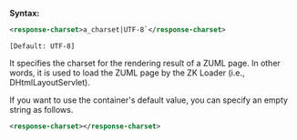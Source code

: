 **Syntax:**

```xml
<response-charset>a_charset|UTF-8`</response-charset>
```

`[Default: UTF-8]`

It specifies the charset for the rendering result of a ZUML page. In
other words, it is used to load the ZUML page by the ZK Loader (i.e.,
DHtmlLayoutServlet).

If you want to use the container's default value, you can specify an
empty string as follows.

```xml
<response-charset></response-charset>
```


